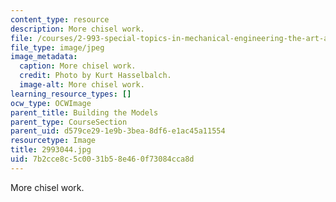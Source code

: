 ```yaml
---
content_type: resource
description: More chisel work.
file: /courses/2-993-special-topics-in-mechanical-engineering-the-art-and-science-of-boat-design-january-iap-2007/7b2cce8c5c0031b58e460f73084cca8d_2993044.jpg
file_type: image/jpeg
image_metadata:
  caption: More chisel work.
  credit: Photo by Kurt Hasselbalch.
  image-alt: More chisel work.
learning_resource_types: []
ocw_type: OCWImage
parent_title: Building the Models
parent_type: CourseSection
parent_uid: d579ce29-1e9b-3bea-8df6-e1ac45a11554
resourcetype: Image
title: 2993044.jpg
uid: 7b2cce8c-5c00-31b5-8e46-0f73084cca8d
---
```

More chisel work.